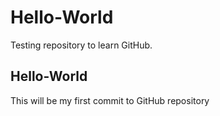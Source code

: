 # Hello-World
Testing repository to learn GitHub.

## Hello-World
This will be my first commit to GitHub repository
